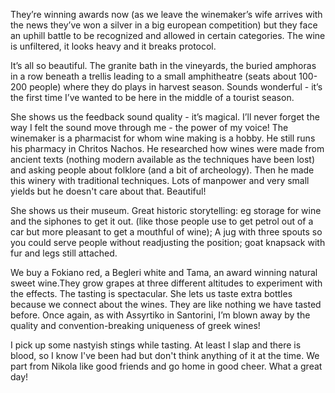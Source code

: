They’re winning awards now (as we leave the winemaker’s wife arrives with the news they’ve won a silver in a big european competition) but they face an uphill battle to be recognized and allowed in certain categories. The wine is unfiltered, it looks heavy and it breaks protocol.

It’s all so beautiful. The granite bath in the vineyards, the buried amphoras in a row beneath a trellis leading to a small amphitheatre (seats about 100-200 people) where they do plays in harvest season. Sounds wonderful - it’s the first time I’ve wanted to be here in the middle of a tourist season.

She shows us the feedback sound quality  - it’s magical. I’ll never forget the way I felt the sound move through me - the power of my voice! The winemaker is a pharmacist for whom wine making is a hobby. He still runs his pharmacy in Chritos Nachos. He researched how wines were made from ancient texts (nothing modern available as the techniques have been lost) and asking people about folklore (and a bit of archeology). Then he made this winery with traditional techniques. Lots of manpower and very small yields but he doesn't care about that. Beautiful!

She shows us their museum. Great historic storytelling: eg storage for wine and the siphones to get it out. (like those people use to get petrol out of a car but more pleasant to get a mouthful of wine); A jug with three spouts so you could serve people without readjusting the position; goat knapsack with fur and legs still attached.

We buy a Fokiano red, a Begleri white and Tama, an award winning natural sweet wine.They grow grapes at three different altitudes to experiment with the effects. The tasting is spectacular. She lets us taste extra bottles because we connect about the wines. They are like nothing we have tasted before. Once again, as with Assyrtiko in Santorini, I’m blown away by the quality and convention-breaking uniqueness of greek wines!

I pick up some nastyish stings while tasting. At least I slap and there is blood, so I know I've been had but don't think anything of it at the time. We part from Nikola like good friends and go home in good cheer. What a great day!
